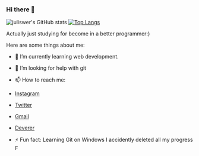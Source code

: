 ### Hi there 👋

![juliswer's GitHub stats](https://github-readme-stats.vercel.app/api?username=juliswer&show_icons=true&theme=calm)
[![Top Langs](https://github-readme-stats.vercel.app/api/top-langs/?username=juliswer&layout=compact&theme=calm)](https://github.com/anuraghazra/github-readme-stats)



Actually just studying for become in a better programmer:)

Here are some things about me:

- 🌱 I’m currently learning web development.
- 🤔 I’m looking for help with git
- 📫 How to reach me:
- [Instagram](instagram.com/juliswer)
- [Twitter](twitter.com/juliswer1)
- [Gmail](julianswer36@gmail.com)
- [Deverer](deverer.com/developer/julianswer)
     
- ⚡ Fun fact: Learning Git on Windows I accidently deleted all my progress F

